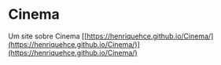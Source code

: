 # Cinema
Um site sobre Cinema
[[https://henriquehce.github.io/Cinema/](https://henriquehce.github.io/Cinema/)](https://henriquehce.github.io/Cinema/)
